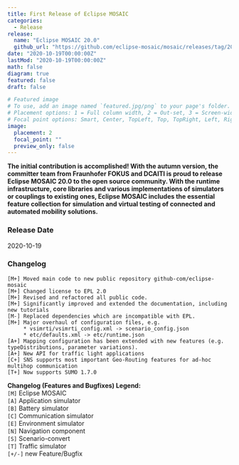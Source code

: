 ```yaml
---
title: First Release of Eclipse MOSAIC
categories:
  - Release
release:
  name: "Eclipse MOSAIC 20.0"
  github_url: "https://github.com/eclipse-mosaic/mosaic/releases/tag/20.0"
date: "2020-10-19T00:00:00Z"
lastMod: "2020-10-19T00:00:00Z"
math: false
diagram: true
featured: false
draft: false

# Featured image
# To use, add an image named `featured.jpg/png` to your page's folder.
# Placement options: 1 = Full column width, 2 = Out-set, 3 = Screen-width
# Focal point options: Smart, Center, TopLeft, Top, TopRight, Left, Right, BottomLeft, Bottom, BottomRight
image:
  placement: 2
  focal_point: ""
  preview_only: false
---
```


**The initial contribution is accomplished! With the autumn version, the committer team from Fraunhofer FOKUS and DCAITI is proud to release Eclipse MOSAIC 20.0 to the open source community. With the runtime infrastructure, core libraries and various implementations of simulators or couplings to existing ones, Eclipse MOSAIC includes the essential feature collection for simulation and virtual testing of connected and automated mobility solutions.**


### Release Date
2020-10-19

### Changelog

```shell
[M+] Moved main code to new public repository github-com/eclipse-mosaic
[M+] Changed license to EPL 2.0
[M+] Revised and refactored all public code.
[M+] Significantly improved and extended the documentation, including new tutorials
[M-] Replaced dependencies which are incompatible with EPL.
[M+] Major overhaul of configuration files, e.g.
     * vsimrti/vsimrti_config.xml -> scenario_config.json
     * etc/defaults.xml -> etc/runtime.json
[A+] Mapping configuration has been extended with new features (e.g. typeDistributions, parameter variations).
[A+] New API for traffic light applications
[C+] SNS supports most important Geo-Routing features for ad-hoc multihop communication
[T+] Now supports SUMO 1.7.0
```

**Changelog (Features and Bugfixes) Legend:**  
`[M]` Eclipse MOSAIC  
`[A]` Application simulator  
`[B]` Battery simulator  
`[C]` Communication simulator  
`[E]` Environment simulator  
`[N]` Navigation component  
`[S]` Scenario-convert  
`[T]` Traffic simulator  
`[+/-]` new Feature/Bugfix  

